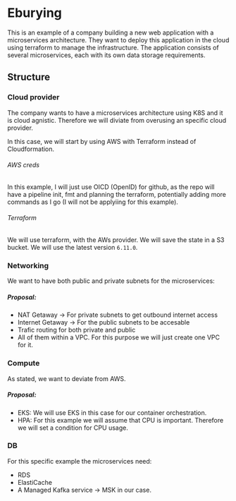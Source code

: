 # Eburying

This is an example of a company building a new web application with a microservices architecture. They want to deploy this application in the cloud using terraform to manage the
infrastructure. The application consists of several microservices, each with its own data
storage requirements.

## Structure

### Cloud provider

The company wants to have a microservices architecture using K8S and it is cloud agnistic. Therefore we will diviate from overusing an specific cloud provider.

In this case, we will start by using AWS with Terraform instead of Cloudformation.

###### AWS creds
In this example, I will just use OICD (OpenID) for github, as the repo will have a pipeline init, fmt and planning the terraform, potentially adding more commands as I go (I will not be applyiing for this example).

###### Terraform

We will use terraform, with the AWs provider. We will save the state in a S3 bucket. We will use the latest version `6.11.0`.

### Networking

We want to have both public and private subnets for the microservices:

##### *Proposal*:

- NAT Getaway -> For private subnets to get outbound internet access
- Internet Getaway -> For the public subnets to be accesable
- Trafic routing for both private and public
- All of them within a VPC. For this purpose we will just create one VPC for it.

### Compute

As stated, we want to deviate from AWS.

##### *Proposal*:
- EKS: We will use EKS in this case for our container orchestration.
- HPA: For this example we will assume that CPU is important. Therefore we will set a condition for CPU usage.

### DB

For this specific example the microservices need:
- RDS
- ElastiCache
- A Managed Kafka service -> MSK in our case.

